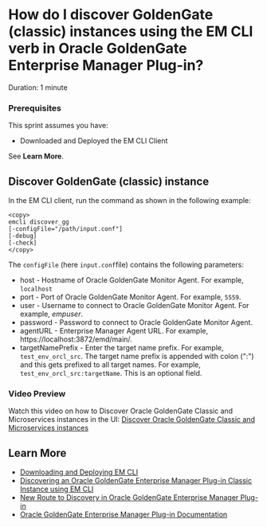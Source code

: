 # How do I discover GoldenGate (classic) instances using the EM CLI verb in Oracle GoldenGate Enterprise Manager Plug-in?
Duration: 1 minute

### Prerequisites
This sprint assumes you have:
  * Downloaded and Deployed the EM CLI Client

See **Learn More**.

## Discover GoldenGate (classic) instance

In the EM CLI client, run the command as shown in the following example:
```
<copy>
emcli discover_gg
[-configFile="/path/input.conf"]
[-debug]
[-check]
</copy>
```   

The `configFile` (here `input.conf`file) contains the following parameters:

* host - Hostname of Oracle GoldenGate Monitor Agent. For example, `localhost`
* port - Port of Oracle GoldenGate Monitor Agent. For example, `5559`.
* user - Username to connect to Oracle GoldenGate Monitor Agent. For example, *empuser*.
* password - Password to connect to Oracle GoldenGate Monitor Agent.
* agentURL - Enterprise Manager Agent URL. For example, https://localhost:3872/emd/main/.
* targetNamePrefix - Enter the target name prefix. For example, `test_env_orcl_src`. The target name prefix is appended with colon (":") and this gets prefixed to all target names. For example, `test_env_orcl_src:targetName`. This is an optional field.


### Video Preview
Watch this video on how to Discover Oracle GoldenGate Classic and Microservices instances in the UI: [Discover Oracle GoldenGate Classic and Microservices instances](youtube:KAfmbzGDe9E)


## Learn More

* [Downloading and Deploying EM CLI ](https://docs.oracle.com/en/enterprise-manager/cloud-control/enterprise-manager-cloud-control/13.4/emcli/downloading-and-deploying-em-cli.html#GUID-5DD77C55-387D-43C3-9DC2-2245569A6AFF)
* [Discovering an Oracle GoldenGate Enterprise Manager Plug-in Classic Instance using EM CLI](https://docs.oracle.com/en/middleware/goldengate/emplugin/13.5.1/empug/discovering-oracle-goldengate-targets-classic-instance-emcli.html#GUID-CD43915E-8E6A-4835-8FEC-C1C9EC2763CD)
* [New Route to Discovery in Oracle GoldenGate Enterprise Manager Plug-in](https://blogs.oracle.com/dataintegration/post/new-route-to-discovery-in-oracle-goldengate-enterprise-manager-plug-in-134200)
* [Oracle GoldenGate Enterprise Manager Plug-in Documentation](https://docs.oracle.com/en/middleware/goldengate/emplugin/index.html)
